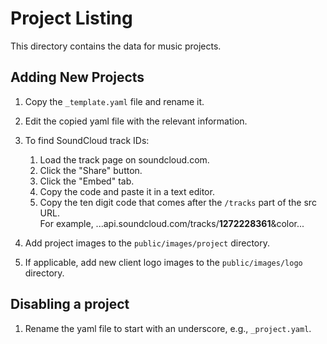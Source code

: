 # Project Listing

This directory contains the data for music projects.

## Adding New Projects

1. Copy the `_template.yaml` file and rename it.
2. Edit the copied yaml file with the relevant information.
3. To find SoundCloud track IDs:

   1. Load the track page on soundcloud.com.
   2. Click the "Share" button.
   3. Click the "Embed" tab.
   4. Copy the code and paste it in a text editor.
   5. Copy the ten digit code that comes after the `/tracks` part of the src URL.<br/>
      For example, ...api.soundcloud.com/tracks/**1272228361**&color...

4. Add project images to the `public/images/project` directory.
5. If applicable, add new client logo images to the `public/images/logo` directory.

## Disabling a project

1. Rename the yaml file to start with an underscore, e.g., `_project.yaml`.
